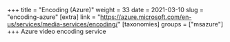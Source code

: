 +++
title = "Encoding (Azure)"
weight = 33
date = 2021-03-10
slug = "encoding-azure"
[extra]
link = "https://azure.microsoft.com/en-us/services/media-services/encoding/"
[taxonomies]
groups = ["msazure"]
+++
Azure video encoding service

